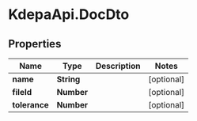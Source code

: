 # KdepaApi.DocDto

## Properties

Name | Type | Description | Notes
------------ | ------------- | ------------- | -------------
**name** | **String** |  | [optional] 
**fileId** | **Number** |  | [optional] 
**tolerance** | **Number** |  | [optional] 


